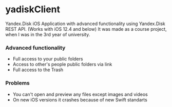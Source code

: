 # yadiskClient

Yandex.Disk iOS Application with advanced functionality using Yandex.Disk REST API. (Works with iOS 12.4 and below)
It was made as a course project, when I was in the 3rd year of university.

### Advanced functionality
- Full access to your public folders 
- Access to other's people public folders via link
- Full access to the Trash

### Problems
- You can't open and preview any files except images and videos
- On new iOS versions it crashes because of new Swift standarts
